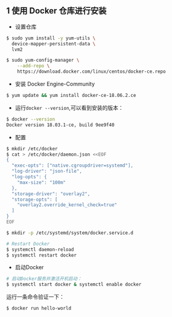 ## 1 使用 Docker 仓库进行安装

* 设置仓库

```sh
$ sudo yum install -y yum-utils \
  device-mapper-persistent-data \
  lvm2

$ sudo yum-config-manager \
    --add-repo \
    https://download.docker.com/linux/centos/docker-ce.repo
```

* 安装 Docker Engine-Community

```sh
$ yum update && yum install docker-ce-18.06.2.ce
```

* 运行`docker --version`,可以看到安装的版本：

```sh
$ docker --version
Docker version 18.03.1-ce, build 9ee9f40
```

* 配置

```sh
$ mkdir /etc/docker
$ cat > /etc/docker/daemon.json <<EOF
{
  "exec-opts": ["native.cgroupdriver=systemd"],
  "log-driver": "json-file",
  "log-opts": {
    "max-size": "100m"
  },
  "storage-driver": "overlay2",
  "storage-opts": [
    "overlay2.override_kernel_check=true"
  ]
}
EOF

$ mkdir -p /etc/systemd/system/docker.service.d

# Restart Docker
$ systemctl daemon-reload
$ systemctl restart docker
```

* 启动Docker

```sh
# 启动Docker服务并激活开机启动：
$ systemctl start docker & systemctl enable docker
```

运行一条命令验证一下：

```sh
$ docker run hello-world
```